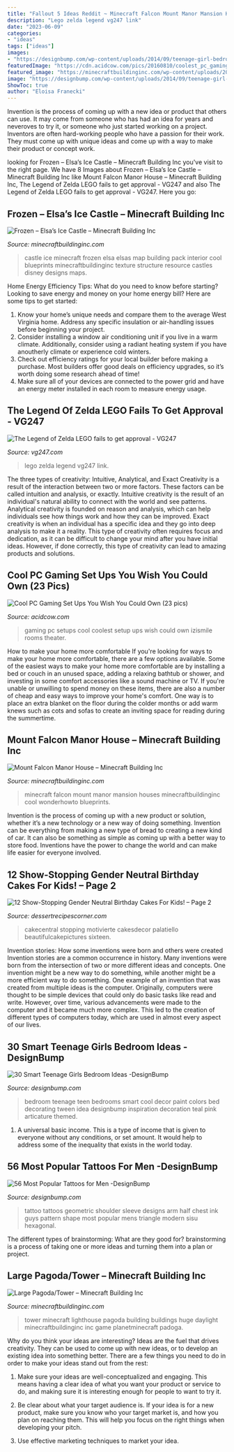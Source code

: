 ```yaml
---
title: "Fallout 5 Ideas Reddit ~ Minecraft Falcon Mount Manor Mansion Houses Minecraftbuildinginc Cool Wonderhowto Blueprints"
description: "Lego zelda legend vg247 link"
date: "2023-06-09"
categories:
- "ideas"
tags: ["ideas"]
images:
- "https://designbump.com/wp-content/uploads/2014/09/teenage-girl-bedroom-ideaas-003.jpg"
featuredImage: "https://cdn.acidcow.com/pics/20160810/coolest_pc_gaming_setups_05.jpg"
featured_image: "https://minecraftbuildinginc.com/wp-content/uploads/2014/04/Frozen-Elsas-Ice-Castle-minecraft-building-ideas-9.jpg"
image: "https://designbump.com/wp-content/uploads/2014/09/teenage-girl-bedroom-ideaas-003.jpg"
ShowToc: true
author: "Eloisa Franecki"
---
```



Invention is the process of coming up with a new idea or product that others can use. It may come from someone who has had an idea for years and neveroves to try it, or someone who just started working on a project. Inventors are often hard-working people who have a passion for their work. They must come up with unique ideas and come up with a way to make their product or concept work.

	

		
looking for Frozen – Elsa’s Ice Castle – Minecraft Building Inc you've visit to the right page. We have 8 Images about Frozen – Elsa’s Ice Castle – Minecraft Building Inc like Mount Falcon Manor House – Minecraft Building Inc, The Legend of Zelda LEGO fails to get approval - VG247 and also The Legend of Zelda LEGO fails to get approval - VG247. Here you go:
		
    
## Frozen – Elsa’s Ice Castle – Minecraft Building Inc

<img loading=lazy src="https://minecraftbuildinginc.com/wp-content/uploads/2014/04/Frozen-Elsas-Ice-Castle-minecraft-building-ideas-9.jpg" onerror="this.onerror=null;this.src='https://tse4.mm.bing.net/th?id=OIP.edvaH9QZiltRrR1N9sjWZQHaEJ&amp;pid=15.1';" alt="Frozen – Elsa’s Ice Castle – Minecraft Building Inc">

_Source: minecraftbuildinginc.com_

>castle ice minecraft frozen elsa elsas map building pack interior cool blueprints minecraftbuildinginc texture structure resource castles disney designs maps. 

	

Home Energy Efficiency Tips: What do you need to know before starting?
Looking to save energy and money on your home energy bill? Here are some tips to get started: 
1. Know your home’s unique needs and compare them to the average West Virginia home. Address any specific insulation or air-handling issues before beginning your project. 
2. Consider installing a window air conditioning unit if you live in a warm climate. Additionally, consider using a radiant heating system if you have anoutherly climate or experience cold winters. 
3. Check out efficiency ratings for your local builder before making a purchase. Most builders offer good deals on efficiency upgrades, so it’s worth doing some research ahead of time! 
4. Make sure all of your devices are connected to the power grid and have an energy meter installed in each room to measure energy usage.

    
## The Legend Of Zelda LEGO Fails To Get Approval - VG247

<img loading=lazy src="https://assets.vg247.com/current/2014/06/LEGO_legend_of_zelda_6.jpg" onerror="this.onerror=null;this.src='https://tse2.mm.bing.net/th?id=OIP.WoYt56twWjBsZ_SixBOWlQHaKZ&amp;pid=15.1';" alt="The Legend of Zelda LEGO fails to get approval - VG247">

_Source: vg247.com_

>lego zelda legend vg247 link. 

	

The three types of creativity: Intuitive, Analytical, and Exact
Creativity is a result of the interaction between two or more factors. These factors can be called intuition and analysis, or exactly. Intuitive creativity is the result of an individual's natural ability to connect with the world and see patterns. Analytical creativity is founded on reason and analysis, which can help individuals see how things work and how they can be improved. 
Exact creativity is when an individual has a specific idea and they go into deep analysis to make it a reality. This type of creativity often requires focus and dedication, as it can be difficult to change your mind after you have initial ideas. However, if done correctly, this type of creativity can lead to amazing products and solutions.

    
## Cool PC Gaming Set Ups You Wish You Could Own (23 Pics)

<img loading=lazy src="https://cdn.acidcow.com/pics/20160810/coolest_pc_gaming_setups_05.jpg" onerror="this.onerror=null;this.src='https://tse3.mm.bing.net/th?id=OIP.xgBmDTRU79JXpfASZ29iOgEyDL&amp;pid=15.1';" alt="Cool PC Gaming Set Ups You Wish You Could Own (23 pics)">

_Source: acidcow.com_

>gaming pc setups cool coolest setup ups wish could own izismile rooms theater. 

	

How to make your home more comfortable
If you're looking for ways to make your home more comfortable, there are a few options available. Some of the easiest ways to make your home more comfortable are by installing a bed or couch in an unused space, adding a relaxing bathtub or shower, and investing in some comfort accessories like a sound machine or TV. If you're unable or unwilling to spend money on these items, there are also a number of cheap and easy ways to improve your home's comfort. One way is to place an extra blanket on the floor during the colder months or add warm knews such as cots and sofas to create an inviting space for reading during the summertime.

    
## Mount Falcon Manor House – Minecraft Building Inc

<img loading=lazy src="https://minecraftbuildinginc.com/wp-content/uploads/2013/05/Falcon-Manor-3.jpg" onerror="this.onerror=null;this.src='https://tse4.mm.bing.net/th?id=OIP.r_w1FYbITuxvjWbpklW8MgHaEQ&amp;pid=15.1';" alt="Mount Falcon Manor House – Minecraft Building Inc">

_Source: minecraftbuildinginc.com_

>minecraft falcon mount manor mansion houses minecraftbuildinginc cool wonderhowto blueprints. 

	

Invention is the process of coming up with a new product or solution, whether it’s a new technology or a new way of doing something. Invention can be everything from making a new type of bread to creating a new kind of car. It can also be something as simple as coming up with a better way to store food. Inventions have the power to change the world and can make life easier for everyone involved.

    
## 12 Show-Stopping Gender Neutral Birthday Cakes For Kids! – Page 2

<img loading=lazy src="https://dessertrecipescorner.com/wp-content/uploads/2015/08/867483ZfK1_colorful-fondant-candle-birthday-cake_900.jpg" onerror="this.onerror=null;this.src='https://tse1.mm.bing.net/th?id=OIP.6HsGKCrerPz2XtkraYLCHwHaLL&amp;pid=15.1';" alt="12 Show-Stopping Gender Neutral Birthday Cakes For Kids! – Page 2">

_Source: dessertrecipescorner.com_

>cakecentral stopping motivierte cakesdecor palatiello beautifulcakepictures sixteen. 

	

Invention stories: How some inventions were born and others were created
Invention stories are a common occurrence in history. Many inventions were born from the intersection of two or more different ideas and concepts. One invention might be a new way to do something, while another might be a more efficient way to do something. 
One example of an invention that was created from multiple ideas is the computer. Originally, computers were thought to be simple devices that could only do basic tasks like read and write. However, over time, various advancements were made to the computer and it became much more complex. This led to the creation of different types of computers today, which are used in almost every aspect of our lives.

    
## 30 Smart Teenage Girls Bedroom Ideas -DesignBump

<img loading=lazy src="https://designbump.com/wp-content/uploads/2014/09/teenage-girl-bedroom-ideaas-003.jpg" onerror="this.onerror=null;this.src='https://tse1.mm.bing.net/th?id=OIP.n1ZGMTXK31irc-csM-0zjQHaJ4&amp;pid=15.1';" alt="30 Smart Teenage Girls Bedroom Ideas -DesignBump">

_Source: designbump.com_

>bedroom teenage teen bedrooms smart cool decor paint colors bed decorating tween idea designbump inspiration decoration teal pink articature themed. 

	

1. A universal basic income. This is a type of income that is given to everyone without any conditions, or set amount. It would help to address some of the inequality that exists in the world today.

    
## 56 Most Popular Tattoos For Men -DesignBump

<img loading=lazy src="https://cdn.designbump.com/wp-content/uploads/2015/10/arm-sleeve-tattoos-for-guys.jpg" onerror="this.onerror=null;this.src='https://tse3.mm.bing.net/th?id=OIP.09Gd57m5-2ikgmFh8gDZGQAAAA&amp;pid=15.1';" alt="56 Most Popular Tattoos for Men -DesignBump">

_Source: designbump.com_

>tattoo tattoos geometric shoulder sleeve designs arm half chest ink guys pattern shape most popular mens triangle modern sisu hexagonal. 

	

The different types of brainstorming: What are they good for?
brainstorming is a process of taking one or more ideas and turning them into a plan or project.

    
## Large Pagoda/Tower – Minecraft Building Inc

<img loading=lazy src="https://minecraftbuildinginc.com/wp-content/uploads/2013/02/Lighthouse8_204109.jpg" onerror="this.onerror=null;this.src='https://tse4.mm.bing.net/th?id=OIP.rG2liRlx5-AkAuw_LnKLfAHaFk&amp;pid=15.1';" alt="Large Pagoda/Tower – Minecraft Building Inc">

_Source: minecraftbuildinginc.com_

>tower minecraft lighthouse pagoda building buildings huge daylight minecraftbuildinginc inc game planetminecraft padoga. 

	

Why do you think your ideas are interesting?
Ideas are the fuel that drives creativity. They can be used to come up with new ideas, or to develop an existing idea into something better. There are a few things you need to do in order to make your ideas stand out from the rest:
1. Make sure your ideas are well-conceptualized and engaging. This means having a clear idea of what you want your product or service to do, and making sure it is interesting enough for people to want to try it.

2. Be clear about what your target audience is. If your idea is for a new product, make sure you know who your target market is, and how you plan on reaching them. This will help you focus on the right things when developing your pitch.

3. Use effective marketing techniques to market your idea.


